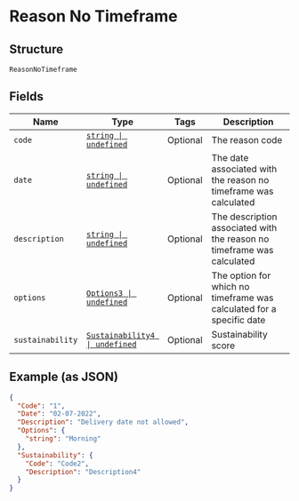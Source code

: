 
# Reason No Timeframe

## Structure

`ReasonNoTimeframe`

## Fields

| Name | Type | Tags | Description |
|  --- | --- | --- | --- |
| `code` | [`string \| undefined`](../../doc/models/string-enum.md) | Optional | The reason code |
| `date` | [`string \| undefined`](../../doc/models/string-enum.md) | Optional | The date associated with the reason no timeframe was calculated |
| `description` | [`string \| undefined`](../../doc/models/string-enum.md) | Optional | The description associated with the reason no timeframe was calculated |
| `options` | [`Options3 \| undefined`](../../doc/models/options-3.md) | Optional | The option for which no timeframe was calculated for a specific date |
| `sustainability` | [`Sustainability4 \| undefined`](../../doc/models/sustainability-4.md) | Optional | Sustainability score |

## Example (as JSON)

```json
{
  "Code": "1",
  "Date": "02-07-2022",
  "Description": "Delivery date not allowed",
  "Options": {
    "string": "Morning"
  },
  "Sustainability": {
    "Code": "Code2",
    "Description": "Description4"
  }
}
```

